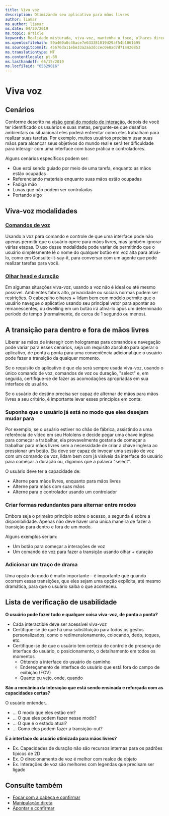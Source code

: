 ```yaml
---
title: Viva voz
description: Otimizando seu aplicativo para mãos livres
author: liamar
ms.author: liamar
ms.date: 04/20/2019
ms.topic: article
keywords: Realidade misturada, viva-voz, mantenha o foco, olhares direcionamento, interação, design
ms.openlocfilehash: 59a460a0c46ace7e633381019d29af54b1061695
ms.sourcegitcommit: 45676da11ebe33a2aa3dccec0e8ad7d714420853
ms.translationtype: MT
ms.contentlocale: pt-BR
ms.lasthandoff: 05/15/2019
ms.locfileid: "65629016"
---
```

# <a name="hands-free"></a>Viva voz



## <a name="scenarios"></a>Cenários

Conforme descrito na [visão geral do modelo de interação](interaction-fundamentals.md), depois de você ter identificado os usuários e suas metas, pergunte-se que desafios ambientais ou situacional eles poderá enfrentar como eles trabalham para realizar suas tarefas. Por exemplo, muitos usuários precisam usar suas mãos para alcançar seus objetivos do mundo real e será ter dificuldade para interagir com uma interface com base prática e controladores. 

Alguns cenários específicos podem ser: 
* Que está sendo guiado por meio de uma tarefa, enquanto as mãos estão ocupadas
* Referenciando materiais enquanto suas mãos estão ocupadas
* Fadiga mão
* Luvas que não podem ser controladas
* Portando algo


## <a name="hands-free-modalities"></a>Viva-voz modalidades

### <a name="voice-commandingvoice-designmd"></a>[Comandos de voz](voice-design.md)

Usando a voz para comando e controle de que uma interface pode não apenas permitir que o usuário opere para mãos livres, mas também ignorar várias etapas. O uso desse modalidade pode variar de permitindo que o usuário simplesmente lê o nome do qualquer botão em voz alta para ativá-lo, como em Consulte-it-say-it, para conversar com um agente que pode realizar tarefas para você.



### <a name="head-gaze-and-dwellgaze-and-dwellmd"></a>[Olhar head e duração](gaze-and-dwell.md)

Em algumas situações viva-voz, usando a voz não é ideal ou até mesmo possível. Ambientes fabris alto, privacidade ou sociais normas podem ser restrições. O cabeçalho olhares + lidam bem com modelo permite que o usuário navegue o aplicativo usando seu principal vetor para apontar ao remanescentes, ou dwelling em um botão irá ativá-lo após um determinado período de tempo (normalmente, de cerca de 1 segundo ou menos). 


## <a name="transitioning-in-and-out-of-hands-free"></a>A transição para dentro e fora de mãos livres

Liberar as mãos de interagir com hologramas para comandos e navegação pode variar para esses cenários, seja um requisito absoluto para operar o aplicativo, de ponta a ponta para uma conveniência adicional que o usuário pode fazer a transição da qualquer momento. 

Se o requisito do aplicativo é que ela será sempre usada viva-voz, usando o único comando de voz, comandos de voz ou duração, "select" e, em seguida, certifique-se de fazer as acomodações apropriadas em sua interface do usuário. 

Se o usuário de destino precisa ser capaz de alternar de mãos para mãos livres a seu critério, é importante levar esses princípios em conta:

### <a name="assume-the-user-is-already-in-the-mode-that-they-want-to-switch-to"></a>Suponha que o usuário já está no modo que eles desejam mudar para
Por exemplo, se o usuário estiver no chão de fábrica, assistindo a uma referência de vídeo em seu Hololens e decide pegar uma chave inglesa para começar a trabalhar, ela provavelmente gostaria de começar a trabalhar para mãos livres sem a necessidade de criar a chave inglesa ao pressionar um botão. Ela deve ser capaz de invocar uma sessão de voz com um comando de voz, lidam bem com já visíveis da interface do usuário para começar a duração ou, digamos que a palavra "select".

O usuário deve ter a capacidade de: 
* Alterne para mãos livres, enquanto para mãos livres
* Alterne para mãos com suas mãos
* Alterne para o controlador usando um controlador 

### <a name="create-redundant-ways-to-switch-modes"></a>Criar formas redundantes para alternar entre modos
Embora seja o primeiro princípio sobre o acesso, a segunda é sobre a disponibilidade. Apenas não deve haver uma única maneira de fazer a transição para dentro e fora de um modo. 

Alguns exemplos seriam: 
* Um botão para começar a interações de voz
* Um comando de voz para fazer a transição usando olhar + duração

### <a name="add-a-dash-of-drama"></a>Adicionar um traço de drama
Uma opção do modo é muito importante – é importante que quando ocorrem essas transições, que eles sejam uma opção explícita, até mesmo dramática, para que o usuário saiba o que aconteceu. 


## <a name="usability-checklist"></a>Lista de verificação de usabilidade

**O usuário pode fazer tudo e qualquer coisa viva-voz, de ponta a ponta?**
* Cada interactible deve ser acessível viva-voz
* Certifique-se de que há uma substituição para todos os gestos personalizados, como o redimensionamento, colocando, dedo, toques, etc.
* Certifique-se de que o usuário tem certeza de controle de presença de interface do usuário, o posicionamento, o detalhamento em todos os momentos
    * Obtendo a interface do usuário do caminho
    * Endereçamento de interface do usuário que está fora do campo de exibição (FOV)
    * Quanto eu vejo, onde, quando

**São a mecânica da interação que está sendo ensinada e reforçada com as capacidades certas?**

O usuário entender...
* ... O modo que eles estão em?
* ... O que eles podem fazer nesse modo?
* ... O que é o estado atual?
* ... Como eles podem fazer a transição-out?
    
**É a interface do usuário otimizada para mãos livres?**   

* Ex. Capacidades de duração não são recursos internas para os padrões típicos de 2D
* Ex. O direcionamento de voz é melhor com realce de objeto
* Ex. Interações de voz são melhores com legendas que precisam ser ligado


## <a name="see-also"></a>Consulte também
* [Focar com a cabeça e confirmar](gaze-and-commit.md)
* [Manipulação direta](direct-manipulation.md)
* [Apontar e confirmar](point-and-commit.md)
